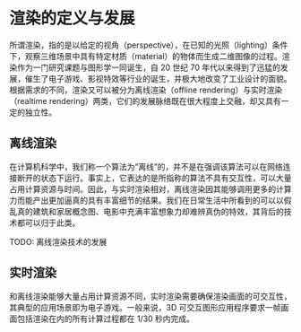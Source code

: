 # 渲染的定义与发展

所谓渲染，指的是以给定的视角（perspective），在已知的光照（lighting）条件下，观察三维场景中具有特定材质（material）的物体而生成二维图像的过程。渲染作为一门研究课题与图形学一同诞生，自 20 世纪 70 年代以来得到了迅猛的发展，催生了电子游戏、影视特效等行业的诞生，并极大地改变了工业设计的面貌。
根据需求的不同，渲染又可以被分为离线渲染（offline rendering）与实时渲染（realtime rendering）两类，它们的发展脉络既在很大程度上交融，却又具有一定的独立性。

## 离线渲染

在计算机科学中，我们称一个算法为“离线”的，并不是在强调该算法可以在网络连接断开的状态下运行。事实上，它表达的是所指称的算法不具有交互性，可以大量占用计算资源与时间。因此，与实时渲染相对，离线渲染因其能够调用更多的计算力而能产出更加逼真的具有丰富细节的结果。我们在日常生活中所看到的可以以假乱真的建筑和家居概念图、电影中充满丰富想象力却难辨真伪的特效，其背后的技术都可以归于此类。

TODO: 离线渲染技术的发展

## 实时渲染

和离线渲染能够大量占用计算资源不同，实时渲染需要确保渲染画面的可交互性，其典型的应用场景即为电子游戏。一般来说，3D 可交互图形应用程序要求一帧画面包括渲染在内的所有计算过程都在 $1/30$ 秒内完成。